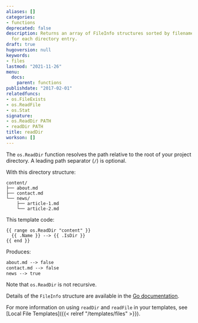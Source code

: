 ```yaml
---
aliases: []
categories:
- functions
deprecated: false
description: Returns an array of FileInfo structures sorted by filename, one element
  for each directory entry.
draft: true
hugoversion: null
keywords:
- files
lastmod: "2021-11-26"
menu:
  docs:
    parent: functions
publishdate: "2017-02-01"
relatedfuncs:
- os.FileExists
- os.ReadFile
- os.Stat
signature:
- os.ReadDir PATH
- readDir PATH
title: readDir
workson: []
---
```

The `os.ReadDir` function resolves the path relative to the root of your project directory. A leading path separator (`/`) is optional.

With this directory structure:

```text
content/
├── about.md
├── contact.md
└── news/
    ├── article-1.md
    └── article-2.md
```

This template code:

```go-html-template
{{ range os.ReadDir "content" }}
  {{ .Name }} --> {{ .IsDir }}
{{ end }}
```

Produces:

```html
about.md --> false
contact.md --> false
news --> true
```

Note that `os.ReadDir` is not recursive.

Details of the `FileInfo` structure are available in the [Go documentation](https://pkg.go.dev/io/fs#FileInfo).

For more information on using `readDir` and `readFile` in your templates, see [Local File Templates]({{< relref "/templates/files" >}}).

